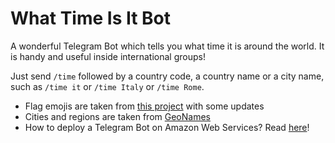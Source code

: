 # What Time Is It Bot

A wonderful Telegram Bot which tells you what time it is around the world. It is handy and useful inside international groups!

Just send ```/time``` followed by a country code, a country name or a city name, such as ```/time it``` or ```/time Italy``` or ```/time Rome```.

* Flag emojis are taken from [this project](https://github.com/jonathan-kosgei/emoji-flags) with some updates
* Cities and regions are taken from [GeoNames](http://download.geonames.org/export/dump/)
* How to deploy a Telegram Bot on Amazon Web Services? Read [here](https://dev.to/nqcm/-building-a-telegram-bot-with-aws-api-gateway-and-aws-lambda-27fg)!

